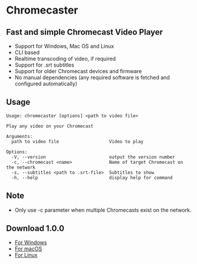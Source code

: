 # Chromecaster

## Fast and simple Chromecast Video Player

- Support for Windows, Mac OS and Linux
- CLI based
- Realtime transcoding of video, if required
- Support for .srt subtitles
- Support for older Chromecast devices and firmware
- No manual dependencies (any required software is fetched and configured automatically)

## Usage

```
Usage: chromecaster [options] <path to video file>

Play any video on your Chromecast

Arguments:
  path to video file                   Video to play

Options:
  -V, --version                        output the version number
  -c, --chromecast <name>              Name of target Chromecast on the network
  -s, --subtitles <path to .srt-file>  Subtitles to show
  -h, --help                           display help for command

```

## Note

- Only use -c parameter when multiple Chromecasts exist on the network.

## Download 1.0.0

- [For Windows](https://github.com/Reggino/chromecaster/releases/download/v1.0.0/chromecaster-win.exe)
- [For macOS](https://github.com/Reggino/chromecaster/releases/download/v1.0.0/chromecaster-macos)
- [For Linux](https://github.com/Reggino/chromecaster/releases/download/v1.0.0/chromecaster-linux)
